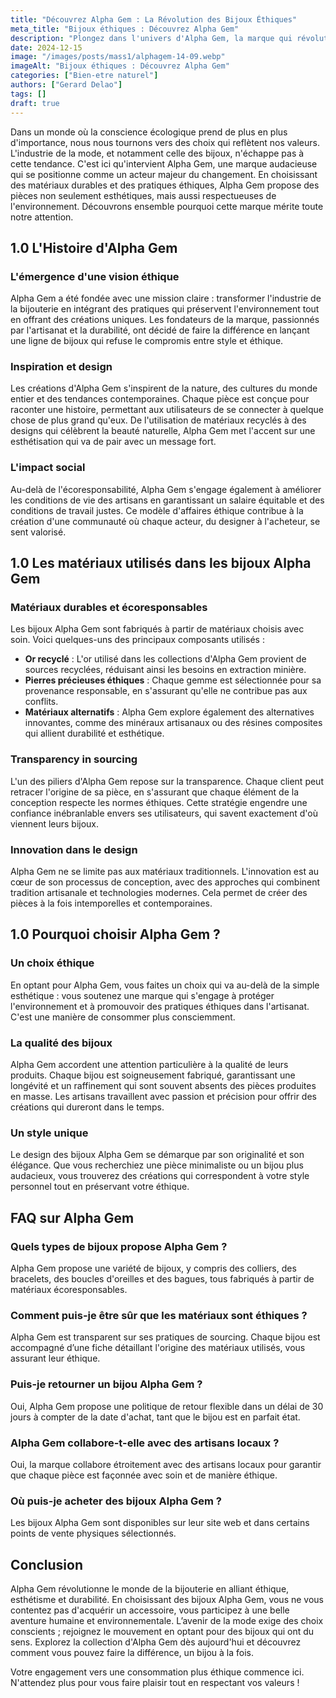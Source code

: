 ```yaml
---
title: "Découvrez Alpha Gem : La Révolution des Bijoux Éthiques"
meta_title: "Bijoux éthiques : Découvrez Alpha Gem"
description: "Plongez dans l'univers d'Alpha Gem, la marque qui révolutionne le secteur des bijoux éthiques avec des pratiques durables."
date: 2024-12-15
image: "/images/posts/mass1/alphagem-14-09.webp"
imageAlt: "Bijoux éthiques : Découvrez Alpha Gem"
categories: ["Bien-etre naturel"]
authors: ["Gerard Delao"]
tags: []
draft: true
---
```


Dans un monde où la conscience écologique prend de plus en plus d'importance, nous nous tournons vers des choix qui reflètent nos valeurs. L'industrie de la mode, et notamment celle des bijoux, n'échappe pas à cette tendance. C'est ici qu'intervient Alpha Gem, une marque audacieuse qui se positionne comme un acteur majeur du changement. En choisissant des matériaux durables et des pratiques éthiques, Alpha Gem propose des pièces non seulement esthétiques, mais aussi respectueuses de l'environnement. Découvrons ensemble pourquoi cette marque mérite toute notre attention.

## 1.0 L'Histoire d'Alpha Gem

### L'émergence d'une vision éthique
Alpha Gem a été fondée avec une mission claire : transformer l'industrie de la bijouterie en intégrant des pratiques qui préservent l'environnement tout en offrant des créations uniques. Les fondateurs de la marque, passionnés par l'artisanat et la durabilité, ont décidé de faire la différence en lançant une ligne de bijoux qui refuse le compromis entre style et éthique.

### Inspiration et design
Les créations d'Alpha Gem s'inspirent de la nature, des cultures du monde entier et des tendances contemporaines. Chaque pièce est conçue pour raconter une histoire, permettant aux utilisateurs de se connecter à quelque chose de plus grand qu'eux. De l'utilisation de matériaux recyclés à des designs qui célèbrent la beauté naturelle, Alpha Gem met l'accent sur une esthétisation qui va de pair avec un message fort.

### L'impact social
Au-delà de l'écoresponsabilité, Alpha Gem s'engage également à améliorer les conditions de vie des artisans en garantissant un salaire équitable et des conditions de travail justes. Ce modèle d'affaires éthique contribue à la création d'une communauté où chaque acteur, du designer à l'acheteur, se sent valorisé.

## 1.0 Les matériaux utilisés dans les bijoux Alpha Gem

### Matériaux durables et écoresponsables
Les bijoux Alpha Gem sont fabriqués à partir de matériaux choisis avec soin. Voici quelques-uns des principaux composants utilisés :

- **Or recyclé** : L'or utilisé dans les collections d'Alpha Gem provient de sources recyclées, réduisant ainsi les besoins en extraction minière.
- **Pierres précieuses éthiques** : Chaque gemme est sélectionnée pour sa provenance responsable, en s'assurant qu'elle ne contribue pas aux conflits.
- **Matériaux alternatifs** : Alpha Gem explore également des alternatives innovantes, comme des minéraux artisanaux ou des résines composites qui allient durabilité et esthétique.

### Transparency in sourcing
L'un des piliers d'Alpha Gem repose sur la transparence. Chaque client peut retracer l'origine de sa pièce, en s'assurant que chaque élément de la conception respecte les normes éthiques. Cette stratégie engendre une confiance inébranlable envers ses utilisateurs, qui savent exactement d'où viennent leurs bijoux.

### Innovation dans le design
Alpha Gem ne se limite pas aux matériaux traditionnels. L'innovation est au cœur de son processus de conception, avec des approches qui combinent tradition artisanale et technologies modernes. Cela permet de créer des pièces à la fois intemporelles et contemporaines.

## 1.0 Pourquoi choisir Alpha Gem ?

### Un choix éthique
En optant pour Alpha Gem, vous faites un choix qui va au-delà de la simple esthétique : vous soutenez une marque qui s'engage à protéger l'environnement et à promouvoir des pratiques éthiques dans l'artisanat. C'est une manière de consommer plus consciemment.

### La qualité des bijoux
Alpha Gem accordent une attention particulière à la qualité de leurs produits. Chaque bijou est soigneusement fabriqué, garantissant une longévité et un raffinement qui sont souvent absents des pièces produites en masse. Les artisans travaillent avec passion et précision pour offrir des créations qui dureront dans le temps.

### Un style unique
Le design des bijoux Alpha Gem se démarque par son originalité et son élégance. Que vous recherchiez une pièce minimaliste ou un bijou plus audacieux, vous trouverez des créations qui correspondent à votre style personnel tout en préservant votre éthique.

## FAQ sur Alpha Gem

### Quels types de bijoux propose Alpha Gem ?
Alpha Gem propose une variété de bijoux, y compris des colliers, des bracelets, des boucles d'oreilles et des bagues, tous fabriqués à partir de matériaux écoresponsables.

### Comment puis-je être sûr que les matériaux sont éthiques ?
Alpha Gem est transparent sur ses pratiques de sourcing. Chaque bijou est accompagné d’une fiche détaillant l'origine des matériaux utilisés, vous assurant leur éthique.

### Puis-je retourner un bijou Alpha Gem ?
Oui, Alpha Gem propose une politique de retour flexible dans un délai de 30 jours à compter de la date d'achat, tant que le bijou est en parfait état.

### Alpha Gem collabore-t-elle avec des artisans locaux ?
Oui, la marque collabore étroitement avec des artisans locaux pour garantir que chaque pièce est façonnée avec soin et de manière éthique.

### Où puis-je acheter des bijoux Alpha Gem ?
Les bijoux Alpha Gem sont disponibles sur leur site web et dans certains points de vente physiques sélectionnés.

## Conclusion

Alpha Gem révolutionne le monde de la bijouterie en alliant éthique, esthétisme et durabilité. En choisissant des bijoux Alpha Gem, vous ne vous contentez pas d'acquérir un accessoire, vous participez à une belle aventure humaine et environnementale. L’avenir de la mode exige des choix conscients ; rejoignez le mouvement en optant pour des bijoux qui ont du sens. Explorez la collection d'Alpha Gem dès aujourd'hui et découvrez comment vous pouvez faire la différence, un bijou à la fois. 

Votre engagement vers une consommation plus éthique commence ici. N'attendez plus pour vous faire plaisir tout en respectant vos valeurs !

